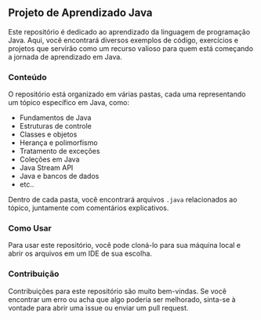 ## Projeto de Aprendizado Java

Este repositório é dedicado ao aprendizado da linguagem de programação Java. Aqui, você encontrará diversos exemplos de código, exercícios e projetos que servirão como um recurso valioso para quem está começando a jornada de aprendizado em Java.

### Conteúdo

O repositório está organizado em várias pastas, cada uma representando um tópico específico em Java, como:

- Fundamentos de Java
- Estruturas de controle
- Classes e objetos
- Herança e polimorfismo
- Tratamento de exceções
- Coleções em Java
- Java Stream API
- Java e bancos de dados
- etc..

Dentro de cada pasta, você encontrará arquivos `.java` relacionados ao tópico, juntamente com comentários explicativos.

### Como Usar

Para usar este repositório, você pode cloná-lo para sua máquina local e abrir os arquivos em um IDE de sua escolha. 

### Contribuição

Contribuições para este repositório são muito bem-vindas. Se você encontrar um erro ou acha que algo poderia ser melhorado, sinta-se à vontade para abrir uma issue ou enviar um pull request.
